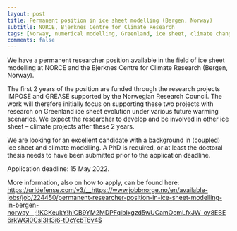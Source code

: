 ```yaml
---
layout: post
title: Permanent position in ice sheet modelling (Bergen, Norway)
subtitle: NORCE, Bjerknes Centre for Climate Research
tags: [Norway, numerical modelling, Greenland, ice sheet, climate change]
comments: false
---
```


We have a permanent researcher position available in the field of ice
sheet modelling at NORCE and the Bjerknes Centre for Climate Research
(Bergen, Norway).

The first 2 years of the position are funded through the research
projects IMPOSE and GREASE supported by the Norwegian Research
Council. The work will therefore initially focus on supporting these
two projects with research on Greenland ice sheet evolution under
various future warming scenarios. We expect the researcher to develop
and be involved in other ice sheet – climate projects after these 2
years.

We are looking for an excellent candidate with a background in
(coupled) ice sheet and climate modelling. A PhD is required, or at
least the doctoral thesis needs to have been submitted prior to the
application deadline.

Application deadline: 15 May 2022.

More information, also on how to apply, can be found here:
https://urldefense.com/v3/__https://www.jobbnorge.no/en/available-jobs/job/224450/permanent-researcher-position-in-ice-sheet-modelling-in-bergen-norway__;!!KGKeukY!hlCB9YM2MDPFqibIxgzd5wUCamOcmLfxJW_oy8EBE6rkWGI0CsI3H3i6-tDcYcbT6v4$
